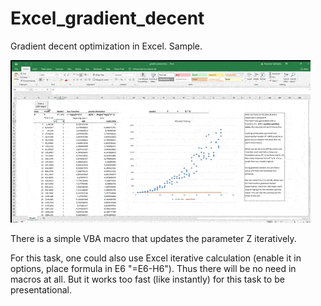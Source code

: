 # Excel_gradient_decent
Gradient decent optimization in Excel. Sample.

![Excel gradient decent](https://github.com/amchercashin/Excel_gradient_decent/blob/master/Excel-gradient-decent-min.gif)

There is a simple VBA macro that updates the parameter Z iteratively.

For this task, one could also use Excel iterative calculation (enable it in options, place formula in E6 "=E6-H6"). Thus there will be no need in macros at all. But it works too fast (like instantly) for this task to be presentational.
